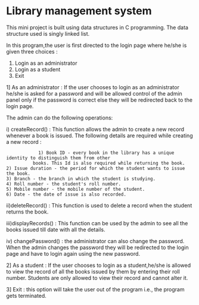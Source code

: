 # Library management system

This mini project is built using data structures in C programming.
The data structure used is singly linked list.

In this program,the user is first directed to the login page where he/she is given three choices :
1) Login as an administrator
2) Login as a student
3) Exit

1] As an administrator : If the user chooses to login as an administrator he/she is asked for a
password and will be allowed control of the admin panel only if the password is correct else they will
be redirected back to the login page.

The admin can do the following operations:

i) createRecord() : This function allows the admin to create a new record whenever a book is
issued.
The following details are required while creating a new record :

                1) Book ID - every book in the library has a unique identity to distinguish them from other
 		      books. This Id is also required while returning the book.
	2) Issue duration - the period for which the student wants to issue the book.
	3) Branch - the branch in which the student is studying.
	4) Roll number - the student's roll number.
	5) Mobile number - the mobile number of the student.
	6) Date - the date of issue is also recorded.

ii)deleteRecord() : This function is used to delete a record when the student returns the book.

iii)displayRecords() : This function can be used by the admin to see all the books issued till date
with all the details.

iv) changePassword() : the administrator can also change the password. When the admin changes
the password they will be redirected to the login page and have to login again using the new password.

2] As a student : If the user chooses to login as a student,he/she is allowed to view the record of all
the books issued by them by entering their roll number. Students are only allowed to view their record
and cannot alter it.

3] Exit : this option will take the user out of the program i.e., the program gets terminated.
